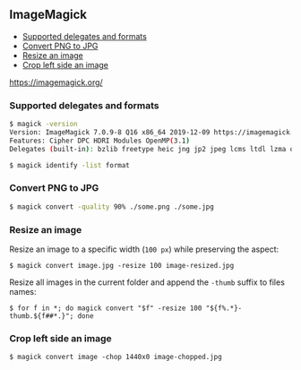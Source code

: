 ## ImageMagick

<!-- MarkdownTOC -->

- [Supported delegates and formats](#supported-delegates-and-formats)
- [Convert PNG to JPG](#convert-png-to-jpg)
- [Resize an image](#resize-an-image)
- [Crop left side an image](#crop-left-side-an-image)

<!-- /MarkdownTOC -->

<https://imagemagick.org/>

### Supported delegates and formats

``` sh
$ magick -version
Version: ImageMagick 7.0.9-8 Q16 x86_64 2019-12-09 https://imagemagick.org
Features: Cipher DPC HDRI Modules OpenMP(3.1)
Delegates (built-in): bzlib freetype heic jng jp2 jpeg lcms ltdl lzma openexr png tiff webp xml zlib
```

``` sh
$ magick identify -list format
```

### Convert PNG to JPG

``` sh
$ magick convert -quality 90% ./some.png ./some.jpg
```

### Resize an image

Resize an image to a specific width (`100 px`) while preserving the aspect:

```
$ magick convert image.jpg -resize 100 image-resized.jpg
```

Resize all images in the current folder and append the `-thumb` suffix to files names:

```
$ for f in *; do magick convert "$f" -resize 100 "${f%.*}-thumb.${f##*.}"; done
```

### Crop left side an image

```
$ magick convert image -chop 1440x0 image-chopped.jpg
```
